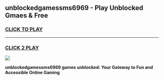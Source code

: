 
## unblockedgamessms6969 - Play Unblocked Gmaes & Free
<h3>
<a href="https://news.freeplayer.one?title=unblockedgamessms6969&ref=23F">CLICK TO PLAY</a></h3>
<hr>

<h3>
<a href="https://news.freeplayer.one?title=unblockedgamessms6969&ref=23F">CLICK 2 PLAY</a>
  
</h3>

<a href="https://news.freeplayer.one?title=unblockedgamessms6969&ref=23F/"><img src="https://clearcache.store/games.png"></a>


**unblockedgamessms6969 games unblocked: Your Gateway to Fun and Accessible Online Gaming**
